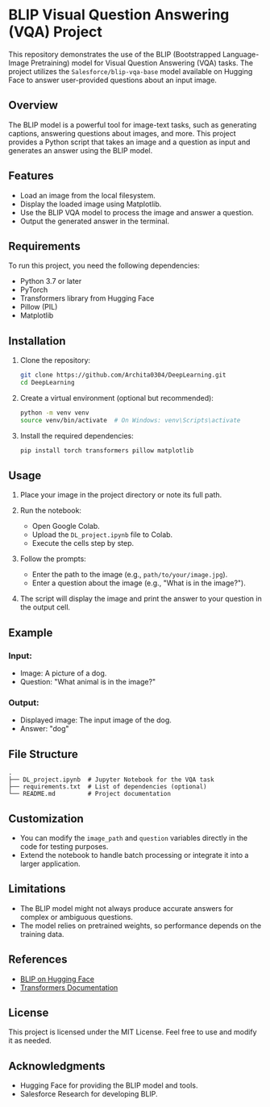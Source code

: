 # BLIP Visual Question Answering (VQA) Project

This repository demonstrates the use of the BLIP (Bootstrapped Language-Image Pretraining) model for Visual Question Answering (VQA) tasks. The project utilizes the `Salesforce/blip-vqa-base` model available on Hugging Face to answer user-provided questions about an input image.

## Overview
The BLIP model is a powerful tool for image-text tasks, such as generating captions, answering questions about images, and more. This project provides a Python script that takes an image and a question as input and generates an answer using the BLIP model.

## Features
- Load an image from the local filesystem.
- Display the loaded image using Matplotlib.
- Use the BLIP VQA model to process the image and answer a question.
- Output the generated answer in the terminal.

## Requirements
To run this project, you need the following dependencies:

- Python 3.7 or later
- PyTorch
- Transformers library from Hugging Face
- Pillow (PIL)
- Matplotlib

## Installation
1. Clone the repository:
   ```bash
   git clone https://github.com/Archita0304/DeepLearning.git
   cd DeepLearning
   ```

2. Create a virtual environment (optional but recommended):
   ```bash
   python -m venv venv
   source venv/bin/activate  # On Windows: venv\Scripts\activate
   ```

3. Install the required dependencies:
   ```bash
   pip install torch transformers pillow matplotlib
   ```

## Usage
1. Place your image in the project directory or note its full path.

2. Run the notebook:
   - Open Google Colab.
   - Upload the `DL_project.ipynb` file to Colab.
   - Execute the cells step by step.

3. Follow the prompts:
   - Enter the path to the image (e.g., `path/to/your/image.jpg`).
   - Enter a question about the image (e.g., "What is in the image?").

4. The script will display the image and print the answer to your question in the output cell.

## Example
### Input:
- Image: A picture of a dog.
- Question: "What animal is in the image?"

### Output:
- Displayed image: The input image of the dog.
- Answer: "dog"

## File Structure
```
.
├── DL_project.ipynb  # Jupyter Notebook for the VQA task
├── requirements.txt  # List of dependencies (optional)
└── README.md         # Project documentation
```

## Customization
- You can modify the `image_path` and `question` variables directly in the code for testing purposes.
- Extend the notebook to handle batch processing or integrate it into a larger application.

## Limitations
- The BLIP model might not always produce accurate answers for complex or ambiguous questions.
- The model relies on pretrained weights, so performance depends on the training data.

## References
- [BLIP on Hugging Face](https://huggingface.co/Salesforce/blip-vqa-base)
- [Transformers Documentation](https://huggingface.co/docs/transformers/)

## License
This project is licensed under the MIT License. Feel free to use and modify it as needed.

## Acknowledgments
- Hugging Face for providing the BLIP model and tools.
- Salesforce Research for developing BLIP.

